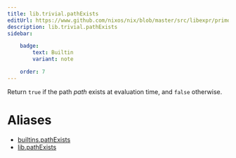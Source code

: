 ```yaml
---
title: lib.trivial.pathExists
editUrl: https://www.github.com/nixos/nix/blob/master/src/libexpr/primops.cc
description: lib.trivial.pathExists
sidebar:

    badge:
        text: Builtin
        variant: note

    order: 7
---
```


Return `true` if the path *path* exists at evaluation time, and
`false` otherwise.


# Aliases

- [builtins.pathExists](/reference/builtinspathExists)
- [lib.pathExists](/reference/libpathExists)


